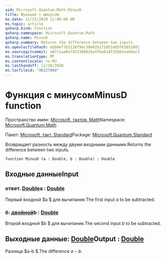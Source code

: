 ```yaml
---
uid: Microsoft.Quantum.Math.MinusD
title: Функция с минусом
ms.date: 11/25/2020 12:00:00 AM
ms.topic: article
qsharp.kind: function
qsharp.namespace: Microsoft.Quantum.Math
qsharp.name: MinusD
qsharp.summary: Returns the difference between two inputs.
ms.openlocfilehash: ebb8ef7b3126f9ec38402b171051dd5f62652601
ms.sourcegitcommit: a87c1aa8e7453360025e47ba614f25b02ea84ec3
ms.translationtype: MT
ms.contentlocale: ru-RU
ms.lasthandoff: 11/26/2020
ms.locfileid: "96227868"
---
```

# <a name="minusd-function"></a><span data-ttu-id="c8dcc-102">Функция с минусом</span><span class="sxs-lookup"><span data-stu-id="c8dcc-102">MinusD function</span></span>

<span data-ttu-id="c8dcc-103">Пространство имен: [Microsoft. тактов. Math](xref:Microsoft.Quantum.Math)</span><span class="sxs-lookup"><span data-stu-id="c8dcc-103">Namespace: [Microsoft.Quantum.Math](xref:Microsoft.Quantum.Math)</span></span>

<span data-ttu-id="c8dcc-104">Пакет: [Microsoft. такт. Standard](https://nuget.org/packages/Microsoft.Quantum.Standard)</span><span class="sxs-lookup"><span data-stu-id="c8dcc-104">Package: [Microsoft.Quantum.Standard](https://nuget.org/packages/Microsoft.Quantum.Standard)</span></span>


<span data-ttu-id="c8dcc-105">Возвращает разность между двумя входными данными.</span><span class="sxs-lookup"><span data-stu-id="c8dcc-105">Returns the difference between two inputs.</span></span>

```qsharp
function MinusD (a : Double, b : Double) : Double
```


## <a name="input"></a><span data-ttu-id="c8dcc-106">Входные данные</span><span class="sxs-lookup"><span data-stu-id="c8dcc-106">Input</span></span>

### <a name="a--double"></a><span data-ttu-id="c8dcc-107">ответ. [Double](xref:microsoft.quantum.lang-ref.double)</span><span class="sxs-lookup"><span data-stu-id="c8dcc-107">a : [Double](xref:microsoft.quantum.lang-ref.double)</span></span>

<span data-ttu-id="c8dcc-108">Первый входной $a $ для вычитания.</span><span class="sxs-lookup"><span data-stu-id="c8dcc-108">The first input $a$ to be subtracted.</span></span>


### <a name="b--double"></a><span data-ttu-id="c8dcc-109">б: [двойной](xref:microsoft.quantum.lang-ref.double)</span><span class="sxs-lookup"><span data-stu-id="c8dcc-109">b : [Double](xref:microsoft.quantum.lang-ref.double)</span></span>

<span data-ttu-id="c8dcc-110">Второй входной $b $ для вычитания.</span><span class="sxs-lookup"><span data-stu-id="c8dcc-110">The second input $b$ to be subtracted.</span></span>



## <a name="output--double"></a><span data-ttu-id="c8dcc-111">Выходные данные: [Double](xref:microsoft.quantum.lang-ref.double)</span><span class="sxs-lookup"><span data-stu-id="c8dcc-111">Output : [Double](xref:microsoft.quantum.lang-ref.double)</span></span>

<span data-ttu-id="c8dcc-112">Разница $a-b $.</span><span class="sxs-lookup"><span data-stu-id="c8dcc-112">The difference $a - b$.</span></span>